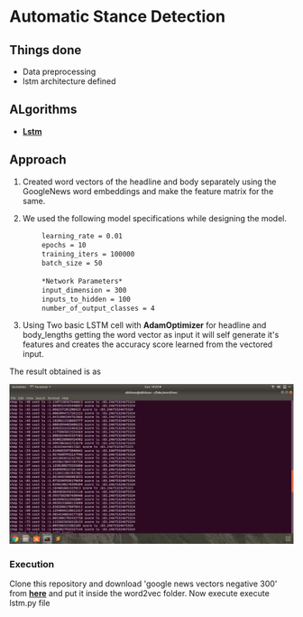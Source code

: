 # Automatic Stance Detection

## Things done

* Data preprocessing   
* lstm architecture defined  

## ALgorithms

* **[Lstm](https://colah.github.io/posts/2015-08-Understanding-LSTMs/)**

## Approach

1. Created word vectors of the headline and body separately using the GoogleNews word embeddings and make the feature matrix for the same.

2. We used the following model specifications while designing the model.
```
        learning_rate = 0.01
        epochs = 10
        training_iters = 100000
        batch_size = 50

        *Network Parameters*
        input_dimension = 300
        inputs_to_hidden = 100
        number_of_output_classes = 4
```
3. Using Two basic LSTM cell with **AdamOptimizer** for headline and body_lengths getting the word vector as input it will self generate it's features and creates the accuracy score learned from the vectored input.

The result obtained is as

![](images/lstm_result.png)




### Execution

Clone this repository and download 'google news vectors negative 300' from **[here](https://s3.amazonaws.com/dl4j-distribution/GoogleNews-vectors-negative300.bin.gz)** and put it inside the word2vec folder.
Now execute execute lstm.py file
